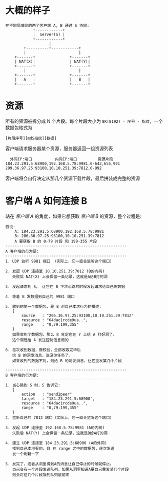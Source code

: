 # 大概的样子

```
在不同局域网的两个客户端 A, B 通过 S 协同:
            +------------+
            |  Server(S) |
            +------------+
                   |
        +----------+------------+
        |                       |
    +-------+               +-------+
    | NAT(X)|               | NAT(Y)|
    +-------+               +-------+
        |                       |
    +-------+               +-------+
    |   A   |               |   B   |
    +-------+               +-------+
```

# 资源

所有的资源被拆分成 N 个片段。每个片段大小为 `8K(8192) - 序号 - 指纹`，一个数据包格式为

    [片段序号][md5指纹][数据]

客户端请求服务器某个资源，服务器返回一组资源列表

      外网IP:端口          内网IP:端口         资源片段
    184.23.291.5:68900,192.168.5.78:9981,0-643,655,991
    299.36.97.25:93100,10.10.251.39:7812,0-992

客户端将会自行决定从那几个资源下载片段，最后拼装成完整的资源

# 客户端 A 如何连接 B

站在 *客户端 A* 的角度，如果它想获取 *客户端 B* 的资源，整个过程是:

```
假设:
    A: 184.23.291.5:68900,192.168.5.78:9981
    B: 206.36.97.25:93100,10.10.251.39:7812
    A 要获取 B 的 0-79 片段 和 199-355 片段
-----------------------------------------------------
A 客户端的行为是:
-----------------------------------------------------
1. UDP 监听 9981 端口 （实际上，它一直会监听这个端口）

2. 发起 UDP 连接至 10.10.251.39:7812 (B的内网)
   失败后 NAT(X) 上会保留一条记录，这就是A给B打的洞

3. 发起请求到 S， 让它在 B 下次心跳的时候发起请求给自己传数据

4. 等着 B 发数据到自己的 9981 端口

5. 收到的第一个数据包，是 B 对自己本次行为的描述:
   {
       source   : "206.36.97.25:93100,10.10.251.39:7812"
       resource : "64dac1rcde9ua..",
       range    : "0,79:199,355"
   }
   如果收到了数据包，那么 B 肯定也在 Y 上给 A 打好洞了。
   这个洞是给 A 发送控制信息用的

6. 每次收到数据，做校验，全部收取完毕后
   给 B 的洞发消息，说没你任务了。
   如果收到的数据不对，则给 B 的洞发消息，让它重发某几个片段

-----------------------------------------------------
B 客户端的行为是:
-----------------------------------------------------
1. 当心跳到 S 时，S 告诉它:
   {
       action   : "send2peer"
       target   : "184.23.291.5:68900",
       resource : "64dac1rcde9ua..",
       range    : "0,79:199,355"
   }
2. 监听自己的 7812 端口（实际上，它一直会监听这个端口）

3. 发起 UDP 连接至 192.168.5.78:9981 (A的内网)
   失败后 NAT(Y) 上会保留一条记录，这就是B给A打的洞

4. 建立 UDP 连接至 184.23.291.5:68900 (A的外网)
   找到自己本地有的，且 在 range 之中的数据包，逐次发送
   发一个刷新一下

5. 发完了，或者从洞里得到A的消息让自己停止的时候就停止。
   自己会有一个片段发送队列，如果从洞里知道A要自己重发某几个片段
   则会将这几个片段插到队列最前面
```
